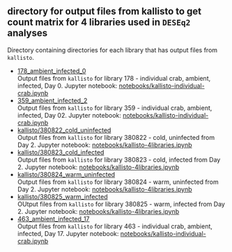 ## directory for output files from kallisto to get count matrix for 4 libraries used in `DESEq2` analyses

Directory containing directories for each library that has output files from `kallisto`.      
- [178_ambient_infected_0](https://github.com/RobertsLab/paper-tanner-crab/tree/master/notebooks/kallisto/178_ambient_infected_0)      
Output files from `kallisto` for library 178 - individual crab, ambient, infected, Day 0. Jupyter notebook: [notebooks/kallisto-individual-crab.ipynb](https://github.com/RobertsLab/paper-tanner-crab/blob/master/notebooks/kallisto-individual-crab.ipynb)       
- [359_ambient_infected_2](https://github.com/RobertsLab/paper-tanner-crab/tree/master/notebooks/kallisto/359_ambient_infected_2)        
Output files from `kallisto` for library 359 - individual crab, ambient, infected, Day 02. Jupyter notebook: [notebooks/kallisto-individual-crab.ipynb](https://github.com/RobertsLab/paper-tanner-crab/blob/master/notebooks/kallisto-individual-crab.ipynb)      
- [kallisto/380822_cold_uninfected](https://github.com/RobertsLab/paper-tanner-crab/tree/master/notebooks/kallisto/380822_cold_uninfected)     
Output files from `kallisto` for library 380822 - cold, uninfected from Day 2. Jupyter notebook: [notebooks/kallisto-4libraries.ipynb](https://github.com/RobertsLab/paper-tanner-crab/blob/master/notebooks/kallisto-4libraries.ipynb)     
- [kallisto/380823_cold_infected](https://github.com/RobertsLab/paper-tanner-crab/tree/master/notebooks/kallisto/380823_cold_infected)     
Output files from `kallisto` for library 380823 - cold, infected from Day 2. Jupyter notebook: [notebooks/kallisto-4libraries.ipynb](https://github.com/RobertsLab/paper-tanner-crab/blob/master/notebooks/kallisto-4libraries.ipynb)           
- [kallisto/380824_warm_uninfected](https://github.com/RobertsLab/paper-tanner-crab/tree/master/notebooks/kallisto/380824_warm_uninfected)     
Output files from `kallisto` for library 380824 - warm, uninfected from Day 2. Jupyter notebook: [notebooks/kallisto-4libraries.ipynb](https://github.com/RobertsLab/paper-tanner-crab/blob/master/notebooks/kallisto-4libraries.ipynb)            
- [kallisto/380825_warm_infected](https://github.com/RobertsLab/paper-tanner-crab/tree/master/notebooks/kallisto/380825_warm_infected)     
OUtput files from `kallisto` for library 380825 - warm, infected from Day 2. Jupyter notebook: [notebooks/kallisto-4libraries.ipynb](https://github.com/RobertsLab/paper-tanner-crab/blob/master/notebooks/kallisto-4libraries.ipynb)    
- [463_ambient_infected_17](https://github.com/RobertsLab/paper-tanner-crab/tree/master/notebooks/kallisto/463_ambient_infected_17)      
Output files from `kallisto` for library 463 - individual crab, ambient, infected, Day 17. Jupyter notebook: [notebooks/kallisto-individual-crab.ipynb](https://github.com/RobertsLab/paper-tanner-crab/blob/master/notebooks/kallisto-individual-crab.ipynb)   
